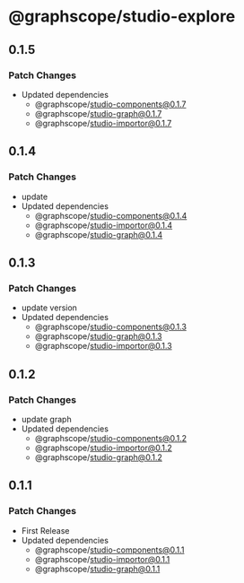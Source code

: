 # @graphscope/studio-explore

## 0.1.5

### Patch Changes

- Updated dependencies
  - @graphscope/studio-components@0.1.7
  - @graphscope/studio-graph@0.1.7
  - @graphscope/studio-importor@0.1.7

## 0.1.4

### Patch Changes

- update
- Updated dependencies
  - @graphscope/studio-components@0.1.4
  - @graphscope/studio-importor@0.1.4
  - @graphscope/studio-graph@0.1.4

## 0.1.3

### Patch Changes

- update version
- Updated dependencies
  - @graphscope/studio-components@0.1.3
  - @graphscope/studio-graph@0.1.3
  - @graphscope/studio-importor@0.1.3

## 0.1.2

### Patch Changes

- update graph
- Updated dependencies
  - @graphscope/studio-components@0.1.2
  - @graphscope/studio-importor@0.1.2
  - @graphscope/studio-graph@0.1.2

## 0.1.1

### Patch Changes

- First Release
- Updated dependencies
  - @graphscope/studio-components@0.1.1
  - @graphscope/studio-importor@0.1.1
  - @graphscope/studio-graph@0.1.1
